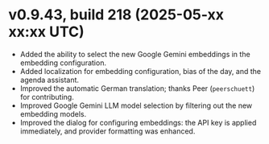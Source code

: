 # v0.9.43, build 218 (2025-05-xx xx:xx UTC)
- Added the ability to select the new Google Gemini embeddings in the embedding configuration.
- Added localization for embedding configuration, bias of the day, and the agenda assistant.
- Improved the automatic German translation; thanks Peer (`peerschuett`) for contributing.
- Improved Google Gemini LLM model selection by filtering out the new embedding models.
- Improved the dialog for configuring embeddings: the API key is applied immediately, and provider formatting was enhanced.